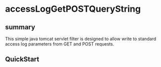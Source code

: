 # accessLogGetPOSTQueryString


## summary

This simple java tomcat servlet filter is designed to allow write to standard access log parameters from GET and POST requests.

## QuickStart 



